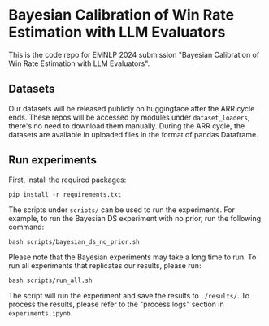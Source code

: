 # Bayesian Calibration of Win Rate Estimation with LLM Evaluators

This is the code repo for EMNLP 2024 submission "Bayesian Calibration of Win Rate Estimation with LLM Evaluators".

## Datasets

Our datasets will be released publicly on huggingface after the ARR cycle ends. These repos will be accessed by modules under `dataset_loaders`, there's no need to download them manually. During the ARR cycle, the datasets are available in uploaded files in the format of pandas Dataframe.

## Run experiments

First, install the required packages:

```pip install -r requirements.txt```

The scripts under `scripts/` can be used to run the experiments. For example, to run the Bayesian DS experiment with no prior, run the following command:

```bash scripts/bayesian_ds_no_prior.sh```

Please note that the Bayesian experiments may take a long time to run. To run all experiments that replicates our results, please run:

```bash scripts/run_all.sh```

The script will run the experiment and save the results to `./results/`. To process the results, please refer to the "process logs" section in `experiments.ipynb`.